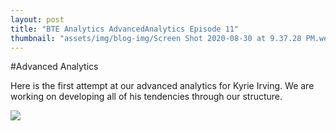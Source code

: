 ```yaml
---
layout: post
title: "BTE Analytics AdvancedAnalytics Episode 11"
thumbnail: "assets/img/blog-img/Screen Shot 2020-08-30 at 9.37.28 PM.webp"
---
```


#Advanced Analytics 

Here is the first attempt at our advanced analytics for Kyrie Irving.  We are working on developing all of his tendencies through our structure. 

![]({{site.url}}{{site.baseurl}}/assets/img/blog-img/Ky_Advanced.png?raw=true)
